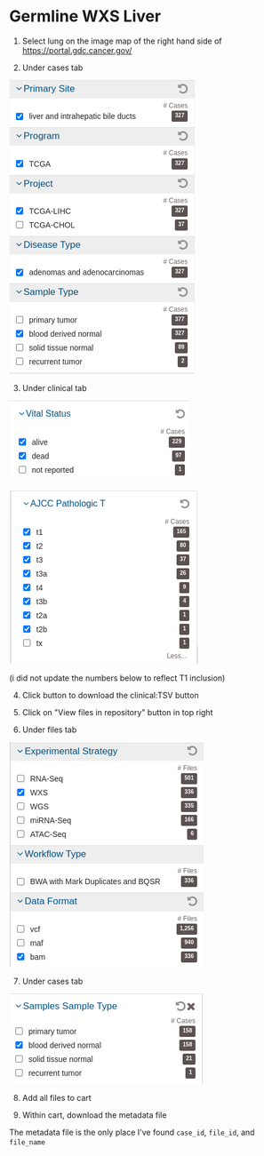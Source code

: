 # Germline WXS Liver

1. Select lung on the image map of the right hand side of https://portal.gdc.cancer.gov/

2. Under cases tab

![](cases.png)

3. Under clinical tab

![](vital.png)

![](clinical.png)

(i did not update the numbers below to reflect T1 inclusion)


4. Click button to download the clinical:TSV button

5. Click on "View files in repository" button in top right

6. Under files tab

![](files.png)

7. Under cases tab

![](file-cases.png)

8. Add all files to cart

9. Within cart, download the metadata file

The metadata file is the only place I've found `case_id`, `file_id`, and `file_name`